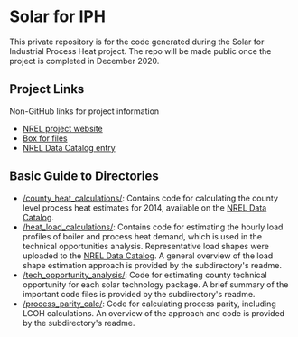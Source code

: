 # Solar for IPH
This private repository is for the code generated during the Solar for Industrial Process Heat project. The repo will be made public once the project is completed in December 2020.

## Project Links
Non-GitHub links for project information
* [NREL project website](https://www.nrel.gov/analysis/solar-industrial-process-heat.html)
* [Box for files](https://nrel.app.box.com/folder/64691762692)
* [NREL Data Catalog entry](https://dx.doi.org/10.7799/1570008)

## Basic Guide to Directories
* [/county_heat_calculations/](https://github.com/NREL/Solar-for-Industry-Process-Heat/tree/master/county_heat_calculations): Contains code for calculating the county level process heat estimates for 2014, available on the [NREL Data Catalog](https://dx.doi.org/10.7799/1570008). 
* [/heat_load_calculations/](https://github.com/NREL/Solar-for-Industry-Process-Heat/tree/master/heat_load_calculations): Contains code for estimating the hourly load profiles of boiler and process heat demand, which is used in the technical opportunities analysis. Representative load shapes were uploaded to the [NREL Data Catalog](https://dx.doi.org/10.7799/1570008). A general overview of the load shape estimation approach is provided by the subdirectory's readme. 
* [/tech_opportunity_analysis/](https://github.com/NREL/Solar-for-Industry-Process-Heat/tree/master/tech_opportunity_analysis): Code for estimating county technical opportunity for each solar technology package. A brief summary of the important code files is provided by the subdirectory's readme.
* [/process_parity_calc/](https://github.com/NREL/Solar-for-Industry-Process-Heat/tree/master/process_parity_calc): Code for calculating process parity, including LCOH calculations. An overview of the approach and code is provided by the subdirectory's readme.
